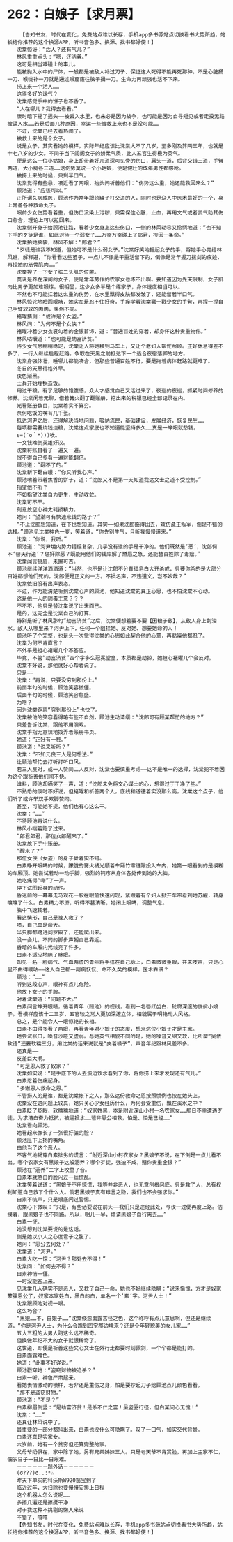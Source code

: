 # 262：白娘子【求月票】
        【告知书友，时代在变化，免费站点难以长存，手机app多书源站点切换看书大势所趋，站长给你推荐的这个换源APP，听书音色多、换源、找书都好使！】
       沈棠惊讶：“活人？还有气儿？”
       林风重重点头：“嗯，还活着。”
       这可是相当难碰上的事儿。
       能被抛入水中的尸体，一般都是被敌人补过刀子、保证这人死得不能再死那种，不是心脏捅一刀、喉咙补一刀就是通过眼窟窿往脑子捅一刀。生命力再顽强也活不下来。
       捞上来一个活人……
       这得多好的运气？
       沈棠感觉手中的饼子也不香了。
       “人在哪儿？我得去看看。”
       康时暗下摇了摇头——被丢入水里，也未必是因为战争，也可能是因为自寻短见或者走投无路被逼入水……若是后面几种原因，幸运一些被救上来也不是没可能……
       不过，沈棠已经去看热闹了。
       被救上来的是个女子。
       说是女子，其实看她的模样，实际年纪应该比沈棠大不了几岁，至多刚及笄两三年，也就是十七八岁的少女。不同于当下闺阁女子的娇柔气质，此人五官生得极为英气。
       便是这么一位小姑娘，身上却带着好几道深可见骨的伤口，肩头一道，后背交错三道，手臂两道，大小腿各三道……这伤势莫说一个小姑娘，便是健壮的成年男性都够呛。
       被捞上来的时候，只剩半口气。
       沈棠觉得有些悬，凑近看了两眼，抬头问祈善他们：“伤势这么重，她还能救回来么？”
       顾池道：“应该可以。”
       正所谓久病成医，顾池作为常年跟药罐子打交道的人，同时也是众人中医术最好的一个，身上常备各种救命丸子。
       眼前少女伤势看着重，但伤口没染上污秽，只需保住心脉，止血，再用文气或者武气助其伤口愈合，理论上可以拉回来。
       沈棠侧开身子给顾池让路，看着少女身上这些伤口，一侧的林风动容又怜悯地道：“也不知下手的歹徒是谁，如此对待一个弱女子……万幸万幸碰上了郎君，捡回一条命。”
       沈棠拍她脑袋，林风不解：“郎君？”
       “歹徒是谁我不知道，但她可不是什么弱女子。”沈棠好笑地握起女子的手，将她手心亮给林风瞧，解释道，“你看看这些茧子，一点儿不像是干重活留下的，倒像是常年握刀拔剑的痕迹，再捏她的筋骨肌肉……”
       沈棠捏了一下女子肱二头肌的位置。
       莫说是养在深闺的女子，便是常年劳作的农家女也练不出啊。要知道因为先天限制，女子肌肉比男子更加难锻炼。很明显，这少女多半是个练家子，身体速度相当可以。
       不然也不可能扛着这么重的伤势，在水里飘得皮肤都发皱了，还能留着半口气。
       林风惊诧地瞪圆眼睛，她实在是忍不住好奇，手痒学着沈棠戳一戳少女的手臂，再捏一捏自己手臂软软的肉肉，果然不同。
       褚曜猜测：“或许是个女盗。”
       林风问：“为何不是个女侠？”
       褚曜冲着少女衣裳勾着的金银首饰，道：“普通百姓的穿着，却身怀这种贵重物件。”
       林风咕囔道：“也可能是劫富济贫。”
       待少女气息稍稍稳定，沈棠让人将她移到马车上，又让个老妇人帮忙照顾。正好休息得差不多了，一行人继续启程赶路。争取在天黑之前抵达下一个适合夜宿落脚的地方。
       沈棠身强体壮，睡哪儿都能凑合，但那些普通百姓不行，要是拖着病体赶路就更难了。
       冬日的天黑得格外早。
       夜色渐黑。
       士兵开始埋锅造饭。
       用过干粮，有了足够的饱腹感，众人才感觉自己又活过来了，夜巡的夜巡，抓紧时间修养的修养。沈棠闲着无聊，借着篝火翻了翻账册，挖出来的税银已经全部记录在内。
       光看账册数目，沈棠着实不算穷。
       奈何吃饭的嘴有几千张。
       抵达河尹之后，还得解决当地问题，吸纳流民，基础建设，发展经济，恢复民生……
       每项都需要烧钱烧粮，沈棠这点家底也不知道能坚持多久……真是一睁眼就愁钱。
       ε=(′ο｀*)))唉。
       一文钱难倒英雄好汉。
       沈棠将账目看了一遍又一遍。
       恨不得自己多看一遍财能翻倍。
       顾池道：“翻不了的。”
       沈棠新下翻白眼：“你又听我心声。”
       顾池嚼着带着焦香的饼子，道：“沈郎又不是第一天知道我这文士之道不受控制。”
       指望他不听？
       不如指望沈棠自力更生，主动收敛。
       沈棠可不干。
       刻意放空心神太耗损精力。
       她问：“望潮可有快速来钱的路子？”
       “不止沈郎想知道，在下也想知道。其实——如果沈郎豁得出去，效仿彘王叛军，倒是不错的选择。”顾池见沈棠神色一变，笑着道，“你先别生气，且听我慢慢道来。”
       沈棠：“你说，我听。”
       顾池道：“河尹境内势力错综复杂，几乎没有谁的手是干净的。他们既然是‘恶’，沈郎何不‘替天行道’？惩奸除恶？既能用他们的钱库解了燃眉之急，还能替百姓除了毒瘤。”
       沈棠闻言挑眉，未置可否。
       顾池继续洋洋洒洒道：“当然，也不是让沈郎不分青红皂白大开杀戒，只要你杀的是大部分百姓都想他们死的，沈郎便是正义的一方。不损名声，不违道义，岂不妙哉？”
       沈棠依旧没有出声表态。
       不过，作为能清楚听到沈棠心声的顾池，他知道沈棠的真正心思，也不怕沈棠不心动。
       这是他一人的阴毒主意？？？
       不不不，他只是替沈棠说了出来而已。
       是的，这完全是沈棠自己的打算。
       特别是听了林风那句“劫富济贫”之后，沈棠便想着要不要【因粮于敌】，从敌人身上刮油水。敌人从哪里来？河尹上下，任何一个阻拦她、反对她、想要她命的人！
       顾池听了个完整，也是头一次觉得沈棠的心思如此契合他的心意，再聒噪他都忍了。
       沈棠为何不肯直言？
       不外乎是担心褚曜几个不答应。
       毕竟，不管“劫富济贫”四个字多么冠冕堂皇，本质都是劫掠，她担心褚曜几个会反对。
       沈棠不好说，那他就好心帮着说了。
       只是——
       沈棠：“再说，只要没穷到那份上。”
       前面半句的时候，顾池笑容微僵。
       后面半句的时候，顾池笑容愈盛。
       为啥？
       因为沈棠距离“穷到那份上”也快了。
       沈棠被他的笑容看得略有些不自然，顾池主动请缨：“沈郎可有顾某帮忙的地方？”
       只差告诉沈棠，跟他不用演戏。
       沈棠手指无意识地拨弄着账册书页。
       她道：“正好有一桩。”
       顾池道：“说来听听？”
       沈棠：“不知元良三人是何想法。”
       让顾池帮忙去打听打听口风。
       若三人反对，或一人赞同二人反对，沈棠也要慎重考虑——这不是唯一的选择，沈棠犯不着因为这个跟祈善他们闹不快。
       谁料，顾池却哂笑了一声，道：“沈郎未免将文心谋士的心，想得过于干净了些。”
       不熟悉的康时不好说，但褚曜和祈善两个人，底线和道德着实没那么高，沈棠这个点子，他们听了或许举双手双脚赞同。
       甚至，可能她不提，他们也有心这么干。
       沈棠：“……”
       不待顾池再说什么。
       林风小喘着跑了过来。
       “郎君郎君，那位女郎醒来了。”
       沈棠放下手中账册。
       “醒来了？”
       那位女侠（女盗）的身子骨着实不错。
       白素睁开眼睛的时候，朦胧的篝火橘光顺着车厢竹帘缝隙投入车内，她第一眼看到的是模糊的车厢顶。她尝试着动一动手脚，强烈的钝疼从身体各处传到她的大脑。
       她吃痛得“嘶”了一声。
       停下试图起身的动作。
       昏迷前的一幕幕走马观花一般在眼前快速闪现，紧跟着有个妇人掀开车帘看到她苏醒，转身嚷嚷了什么。白素精力不济，听得不甚清晰，她闭上眼睛，调整气息。
       脑中飞速转着。
       看这情形，自己是被人救了？
       啧，自己真是命大。
       半只脚都踏进阎罗殿了，还能爬出来。
       没一会儿，不同的脚步声朝自己靠近。
       昏暗的车厢内光线亮了许多。
       白素不适应地眯了眯眼。
       却见一名一脸病气、气血两虚的青年将手搭在自己脉上，白素微微垂眼，并未吱声，只是心里不由得嘀咕——这人自己都一副病恹恹、命不久矣的模样，医术靠谱？
       顾池：“……”
       听到这段心声，眼神有点儿危险。
       他放下女子的手腕。
       对着沈棠道：“问题不大。”
       白素闻言睁开眼睛，循着青年（顾池）的视线，看到一名唇红齿白、轮廓深邃的俊俏小娘子。看模样应该十二三岁，五官较之常人更加深邃立体，相貌属于明艳动人风格。
       总之，是个能令人一眼惊艳的长相。
       白素不由得多看了两眼，再看青年对小娘子的态度，想来这位小娘子才是主家。
       她尝试张口，嗓音沙哑又虚弱。与她英气相貌不同的是，她的嗓音又甜又软，比所谓“吴侬软语”还要软糯三分，用沈棠的话来说就是“夹着嗓子”，声音年纪跟林风差不多。
       还真是——
       反差巨大啊。
       “可是恩人救了奴家？”
       沈棠如实说：“是手底下的人去溪边饮水看到了你，将你捞上来才发现还有气儿。”
       白素忍着伤痛起身。
       “多谢恩人救命之恩。”
       不管捞人的是谁，都是沈棠帐下之人，那么这份救命之恩按照惯例也按在她头上。
       沈棠没在这问题上较真，她只关心少女经历什么，为何会受重伤，飘在溪水之中？
       白素眨了眨眼，软糯糯地道：“奴家姓黑，本是附近深山小村一名农家女……那日不幸遭遇歹徒，为求清白奋力抵抗，被逼投水……若非恩公相救，怕是、怕是已经……”
       沈棠看向顾池。
       她看起来像长了一张很好骗的脸？
       顾池压下上扬的嘴角。
       由他当了这个恶人。
       不客气地揭穿白素拙劣的谎言：“附近深山小村农家女？黑娘子不说，在下倒是一点儿看不出。哪个农家女有黑娘子这般涵养？哪个歹徒，强迫不成，赠你贵重金银？”
       顾池在“涵养”二字上咬重了音。
       白素本就煞白的脸闪过一丝慌乱。
       沈棠笑着说道：“黑娘子不用惊慌，我等并非恶人，也无意刨根问底。只是救了人，总有权利知道自己救了个什么人。倘若黑娘子真有难言之隐，我们也不会强求你。”
       白素不吭声，只是眼底闪过警惕。
       沈棠心下微叹：“只是，有些话要说在前头——我们只是途经此处，今夜一过便再度上路。估摸着，跟黑娘子也不同路。所以，明儿一早，烦请黑娘子自行离去……”
       白素一怔。
       她没想到沈棠要说的是这话。
       倒是她以小人之心度君子之腹了。
       她问：“恩公去何处？”
       沈棠道：“河尹。”
       白素大吃一惊：“河尹？那处去不得！”
       沈棠问：“如何去不得？”
       白素神情一僵。
       一时没能答上来。
       见沈棠几人确实不是恶人，又救了自己一命，她也不好继续隐瞒：“说来惭愧，方才是奴家蒙骗恩公了，奴家本家姓白，黑白的白，单名一个‘素’字。河尹人士！”
       沈棠跟顾池对视一眼。
       这么巧合？
       “黑娘……不，白娘子……”沈棠倏忽面露古怪之色，这个称呼有点儿意思啊，但还是继续道，“你是河尹人士，为什么会跑到四宝郡边境来？还是个年轻貌美的女儿家……”
       五大三粗的大男人跑这么远不稀奇。
       但换做年纪不大的女子就很稀奇了。
       这世道，即便是祈善这些文心文士在外行走都要时刻佩剑，一个个都是能打的。
       白素面露难色。
       她道：“此事不好详说。”
       顾池戳穿她：“盗窃财物被追杀？”
       白素一听，神色严肃起来。
       看她表情激动的模样，若非还是重伤之身，怕是要抄起刀子给顾池点儿颜色看看。
       “那不是盗窃财物。”
       顾池道：“不是？”
       白素柳眉倒竖：“是劫富济贫！是杀不仁之富！虽盗匪行径，但白某问心无愧！”
       沈棠：“……”
       还真让林风说中了。
       最重要的一部分都抖出来，白素也没什么可隐瞒了。叹了一口气，如实交代背景。
       白素还真是农家女。
       六岁前，她有一个贫穷但还算完整的家。
       父母爷奶俱在，家中除了她，另有兄弟姊妹三人。只是老天爷不肯赏脸，再加上主家不仁，佃农日子一日比一日艰难。
       －－－－－－题外话－－－－－－
       (σ???)σ..:*☆
       昨天下单买的科沃斯W920窗宝到了
       临近过年，大扫除也要慢慢安排上日程
       这个机器人怎么说呢……
       多擦几遍还是擦挺干净
       对于我这种不挑剔的懒人来说
       不错了，嘻嘻
       【告知书友，时代在变化，免费站点难以长存，手机app多书源站点切换看书大势所趋，站长给你推荐的这个换源APP，听书音色多、换源、找书都好使！】